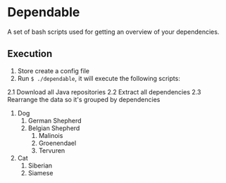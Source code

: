 # Dependable
A set of bash scripts used for getting an overview of your dependencies.


## Execution

 1. Store create a config file
 2. Run `$ ./dependable`, it will execute the following scripts:

   2.1 Download all Java repositories
   2.2 Extract all dependencies
   2.3 Rearrange the data so it's grouped by dependencies


1. Dog
    1. German Shepherd
    2. Belgian Shepherd
        1. Malinois
        2. Groenendael
        3. Tervuren
2. Cat
    1. Siberian
    2. Siamese
